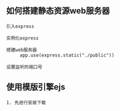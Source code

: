 ## 如何搭建静态资源web服务器

    引入express
    
    实例化express
    
    搭建web服务器
         app.use(express.static("./public"))
         
    设置监听的端口号
         
## 使用模版引擎ejs

    1. 先进行安装下载
    
                